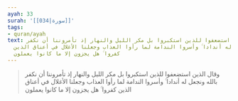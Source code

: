 ```yaml
---
ayah: 33
surah: '[[034|سورة]]'
tags:
- quran/ayah
text: وقال الذين استضعفوا للذين استكبروا بل مكر الليل والنهار إذ تأمروننا أن نكفر
  بالله ونجعل له أندادا ۚ وأسروا الندامة لما رأوا العذاب وجعلنا الأغلال في أعناق الذين
  كفروا ۚ هل يجزون إلا ما كانوا يعملون
---
```

> وقال الذين استضعفوا للذين استكبروا بل مكر الليل والنهار إذ تأمروننا أن نكفر بالله ونجعل له أندادا ۚ وأسروا الندامة لما رأوا العذاب وجعلنا الأغلال في أعناق الذين كفروا ۚ هل يجزون إلا ما كانوا يعملون
